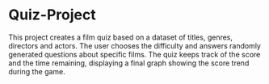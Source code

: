 # Quiz-Project
This project creates a film quiz based on a dataset of titles, genres, directors and actors. The user chooses the difficulty and answers randomly generated questions about specific films. The quiz keeps track of the score and the time remaining, displaying a final graph showing the score trend during the game.
